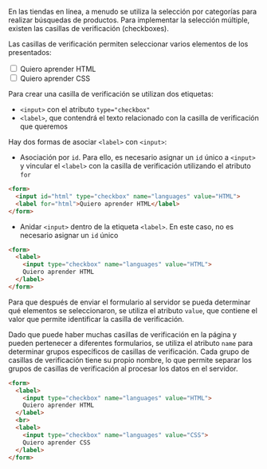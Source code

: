 En las tiendas en línea, a menudo se utiliza la selección por categorías para realizar búsquedas de productos. Para implementar la selección múltiple, existen las casillas de verificación (checkboxes).

Las casillas de verificación permiten seleccionar varios elementos de los presentados:

<div class="hexlet-basics-example">
  <form action="/people" method="post">
    <label>
      <input type="checkbox" name="languages" value="HTML">
      Quiero aprender HTML
    </label>
    <br>
    <label>
      <input type="checkbox" name="languages" value="CSS">
      Quiero aprender CSS
    </label>
  </form>
</div>

Para crear una casilla de verificación se utilizan dos etiquetas:

* `<input>` con el atributo `type="checkbox"`
* `<label>`, que contendrá el texto relacionado con la casilla de verificación que queremos

Hay dos formas de asociar `<label>` con `<input>`:

* Asociación por `id`. Para ello, es necesario asignar un `id` único a `<input>` y vincular el `<label>` con la casilla de verificación utilizando el atributo `for`

```html
<form>
  <input id="html" type="checkbox" name="languages" value="HTML">
  <label for="html">Quiero aprender HTML</label>
</form>
```

* Anidar `<input>` dentro de la etiqueta `<label>`. En este caso, no es necesario asignar un `id` único

```html
<form>
  <label>
    <input type="checkbox" name="languages" value="HTML">
    Quiero aprender HTML
  </label>
</form>
```

Para que después de enviar el formulario al servidor se pueda determinar qué elementos se seleccionaron, se utiliza el atributo `value`, que contiene el valor que permite identificar la casilla de verificación.

Dado que puede haber muchas casillas de verificación en la página y pueden pertenecer a diferentes formularios, se utiliza el atributo `name` para determinar grupos específicos de casillas de verificación. Cada grupo de casillas de verificación tiene su propio nombre, lo que permite separar los grupos de casillas de verificación al procesar los datos en el servidor.

```html
<form>
  <label>
    <input type="checkbox" name="languages" value="HTML">
    Quiero aprender HTML
  </label>
  <br>
  <label>
    <input type="checkbox" name="languages" value="CSS">
    Quiero aprender CSS
  </label>
</form>
```

